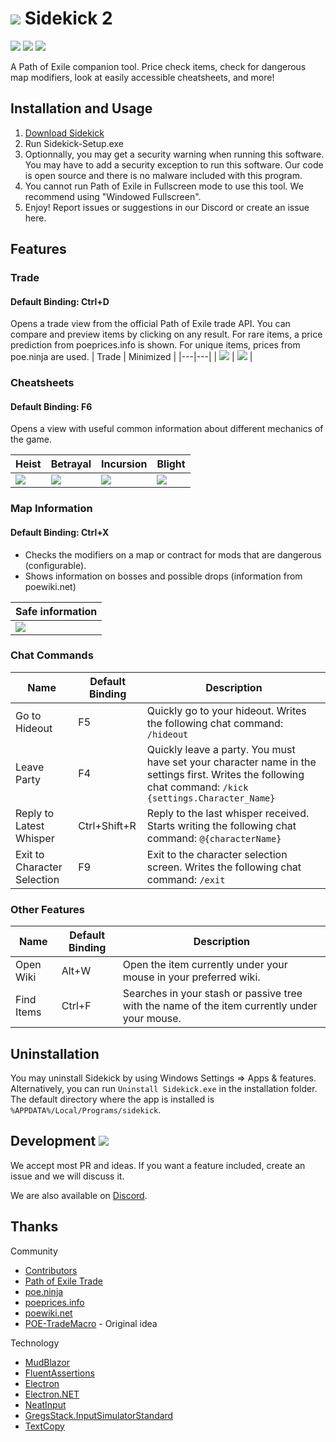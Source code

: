 # [![](https://sidekick-poe.github.io/assets/images/orb_exalted.png)](#) Sidekick 2

[![](https://img.shields.io/github/v/release/Sidekick-Poe/Sidekick?style=flat-square)](https://github.com/Sidekick-Poe/Sidekick/releases) [![](https://img.shields.io/github/downloads-pre/Sidekick-Poe/Sidekick/total?style=flat-square)](https://github.com/Sidekick-Poe/Sidekick/releases) [![](https://img.shields.io/discord/664252463188279300?color=%23738AD6&label=Discord&style=flat-square)](https://discord.gg/H4bg4GQ)

A Path of Exile companion tool. Price check items, check for dangerous map modifiers, look at easily accessible cheatsheets, and more!

## Installation and Usage
1. [Download Sidekick](https://github.com/Sidekick-Poe/Sidekick/releases)
2. Run Sidekick-Setup.exe
3. Optionnally, you may get a security warning when running this software. You may have to add a security exception to run this software. Our code is open source and there is no malware included with this program.
4. You cannot run Path of Exile in Fullscreen mode to use this tool. We recommend using "Windowed Fullscreen".
5. Enjoy! Report issues or suggestions in our Discord or create an issue here.

## Features
### Trade
#### Default Binding: Ctrl+D
Opens a trade view from the official Path of Exile trade API. You can compare and preview items by clicking on any result. For rare items, a price prediction from poeprices.info is shown. For unique items, prices from poe.ninja are used.
| Trade | Minimized |
|---|---|
| ![](https://sidekick-poe.github.io/assets/images/trade_maximized.png) | ![](https://sidekick-poe.github.io/assets/images/trade_minimized.png) |

### Cheatsheets
#### Default Binding: F6
Opens a view with useful common information about different mechanics of the game.

| Heist | Betrayal | Incursion | Blight |
|---|---|---|---|
| ![](https://sidekick-poe.github.io/assets/images/cheatsheets_heist.png) | ![](https://sidekick-poe.github.io/assets/images/cheatsheets_betrayal.png) | ![](https://sidekick-poe.github.io/assets/images/cheatsheets_incursion.png) | ![](https://sidekick-poe.github.io/assets/images/cheatsheets_blight.png) |

### Map Information
#### Default Binding: Ctrl+X
- Checks the modifiers on a map or contract for mods that are dangerous (configurable).
- Shows information on bosses and possible drops (information from poewiki.net)

| Safe information |
|---|
| ![](https://user-images.githubusercontent.com/4694217/171073300-f965554d-24f7-421b-a2ce-cf088a71fdce.png) |

### Chat Commands
| Name | Default Binding | Description |
|---|---|---|
| Go to Hideout | F5 | Quickly go to your hideout. Writes the following chat command: `/hideout` |
| Leave Party | F4 | Quickly leave a party. You must have set your character name in the settings first. Writes the following chat command: `/kick {settings.Character_Name}` |
| Reply to Latest Whisper | Ctrl+Shift+R | Reply to the last whisper received. Starts writing the following chat command: `@{characterName}` |
| Exit to Character Selection | F9 | Exit to the character selection screen. Writes the following chat command: `/exit` |

### Other Features
| Name | Default Binding | Description |
|---|---|---|
| Open Wiki | Alt+W | Open the item currently under your mouse in your preferred wiki. |
| Find Items | Ctrl+F | Searches in your stash or passive tree with the name of the item currently under your mouse. |

## Uninstallation
You may uninstall Sidekick by using Windows Settings => Apps & features. Alternatively, you can run `Uninstall Sidekick.exe` in the installation folder. The default directory where the app is installed is `%APPDATA%/Local/Programs/sidekick`.

## Development [![](https://img.shields.io/discord/664252463188279300?color=%23738AD6&label=Discord&style=flat-square)](https://discord.gg/H4bg4GQ)
We accept most PR and ideas. If you want a feature included, create an issue and we will discuss it.

We are also available on [Discord](https://discord.gg/H4bg4GQ).

## Thanks
Community
- [Contributors](https://github.com/Sidekick-Poe/Sidekick/graphs/contributors)
- [Path of Exile Trade](https://www.pathofexile.com/trade)
- [poe.ninja](https://poe.ninja/)
- [poeprices.info](https://www.poeprices.info/)
- [poewiki.net](https://www.poewiki.net/)
- [POE-TradeMacro](https://github.com/PoE-TradeMacro/POE-TradeMacro) - Original idea

Technology
- [MudBlazor](https://mudblazor.com/)
- [FluentAssertions](https://fluentassertions.com)
- [Electron](https://www.electronjs.org/)
- [Electron.NET](https://github.com/ElectronNET/Electron.NET/)
- [NeatInput](https://github.com/LegendaryB/NeatInput)
- [GregsStack.InputSimulatorStandard](https://github.com/GregsStack/InputSimulatorStandard)
- [TextCopy](https://github.com/CopyText/TextCopy)
